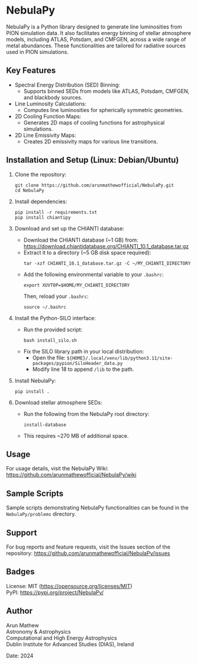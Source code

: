 
NebulaPy
========

NebulaPy is a Python library designed to generate line luminosities from PION simulation data. It also facilitates energy binning of stellar atmosphere models, including ATLAS, Potsdam, and CMFGEN, across a wide range of metal abundances. These functionalities are tailored for radiative sources used in PION simulations.

Key Features
------------
- Spectral Energy Distribution (SED) Binning:
  - Supports binned SEDs from models like ATLAS, Potsdam, CMFGEN, and blackbody sources.
- Line Luminosity Calculations:
  - Computes line luminosities for spherically symmetric geometries.
- 2D Cooling Function Maps:
  - Generates 2D maps of cooling functions for astrophysical simulations.
- 2D Line Emissivity Maps:
  - Creates 2D emissivity maps for various line transitions.

Installation and Setup (Linux: Debian/Ubuntu)
---------------------------------------------
1. Clone the repository:
   ```
   git clone https://github.com/arunmathewofficial/NebulaPy.git
   cd NebulaPy
   ```

2. Install dependencies:
   ```
   pip install -r requirements.txt
   pip install chiantipy
   ```

3. Download and set up the CHIANTI database:
   - Download the CHIANTI database (~1 GB) from:
     https://download.chiantidatabase.org/CHIANTI_10.1_database.tar.gz
   - Extract it to a directory (~5 GB disk space required):
     ```
     tar -xzf CHIANTI_10.1_database.tar.gz -C ~/MY_CHIANTI_DIRECTORY
     ```
   - Add the following environmental variable to your `.bashrc`:
     ```
     export XUVTOP=$HOME/MY_CHIANTI_DIRECTORY
     ```
     Then, reload your `.bashrc`:
     ```
     source ~/.bashrc
     ```

4. Install the Python-SILO interface:
   - Run the provided script:
     ```
     bash install_silo.sh
     ```
   - Fix the SILO library path in your local distribution:
     - Open the file:
       `${HOME}/.local/venv/lib/python3.11/site-packages/pypion/SiloHeader_data.py`
     - Modify line 18 to append `/lib` to the path.

5. Install NebulaPy:
   ```
   pip install .
   ```

6. Download stellar atmosphere SEDs:
   - Run the following from the NebulaPy root directory:
     ```
     install-database
     ```
   - This requires ~270 MB of additional space.

Usage
-----
For usage details, visit the NebulaPy Wiki:
https://github.com/arunmathewofficial/NebulaPy/wiki

Sample Scripts
--------------
Sample scripts demonstrating NebulaPy functionalities can be found in the `NebulaPy/problems` directory.

Support
-------
For bug reports and feature requests, visit the Issues section of the repository:
https://github.com/arunmathewofficial/NebulaPy/issues

Badges
------
License: MIT (https://opensource.org/licenses/MIT)  
PyPI: https://pypi.org/project/NebulaPy/

Author
------
Arun Mathew  
Astronomy & Astrophysics  
Computational and High Energy Astrophysics  
Dublin Institute for Advanced Studies (DIAS), Ireland  

Date: 2024
